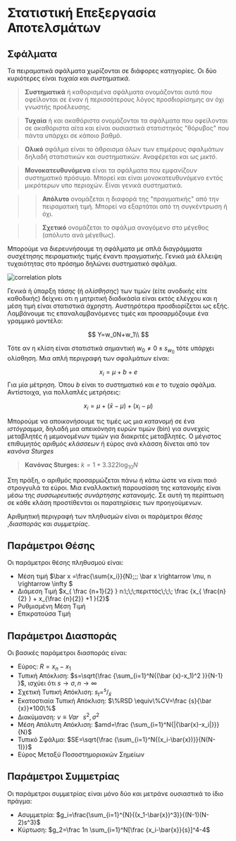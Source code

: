# Στατιστική Επεξεργασία Αποτελσμάτων

## Σφάλματα

Τα πειραματικά σφάλματα χωρίζονται σε διάφορες κατηγορίες. Οι δύο κυριότερες είναι *τυχαία* και *συστηματικά*.

>**Συστηματικά** ή καθορισμένα σφάλματα ονομάζονται αυτά που οφείλονται σε έναν ή περισσότερους λόγος προσδιορίσημης αν όχι γνωστής προέλευσης.

>**Τυχαία** ή  και ακαθόριστα ονομάζονται τα σφάλματα που οφείλονται σε ακαθόριστα αίτα και είναι ουσιαστικά στατιστηκός "θόρυβος" που πάντα υπάρχει σε κάποιο βαθμό.

>**Ολικό** σφάλμα είναι το άθροισμα όλων των επιμέρους σφαλμάτων δηλαδή στατιστικών και συστηματικών. Αναφέρεται και ως *μικτό*.

>**Μονοκατευθυνόμενα** είναι τα σφάλματα που εμφανίζουν συστηματικό πρόσυμο. Μπορεί και είναι μονοκατευθυνόμενο εντός μικρότερων υπο περιοχών. Είναι γενικά συστηματικά.

>>**Απόλυτο** ονομάζεται η διαφορά της "πραγματικής" από την πειραματική τιμή. Μπορεί να εξαρτάται από τη συγκέντρωση ή όχι.

>>**Σχετικό** ονομάζεται το σφάλμα αναγόμενο στο μέγεθος (απόλυτο ανά μέγεθως).

Μπορούμε να διερευνήσουμε τη σφάλματα με απλά διαγράμματα συσχέτησης πειραματικής τιμής έναντι πραγματικής. Γενικά μιά έλλειψη τυχαιότητας στο πρόσημο δηλώνει συστηματικό σφάλμα.

![correlation plots]()

Γενικά ή ύπαρξη *τάσης* (ή *ολίσθησης*) των τιμών (είτε ανοδικής είτε καθοδικής) δείχνει οτι η μητριτική διαδικάσία είναι εκτός ελέγχου και η μέση τιμή είναι στατιστικά άχρηστη. Αυστηρότερα προσδιορίζεται ως εξής. Λαμβάνουμε τις επαναλαμβανόμενες τιμές και προσαρμόζουμε ένα γραμμικό μοντέλο:

$$
Y=w_0N+w_1\\
$$

Τότε αν η κλίση είναι στατιστικά σημαντική $w_0\ne 0 \pm s_{w_0}$ τότε υπάρχει ολίσθηση. Μια απλή περιγραφή των σφαλμάτων είναι:

$$
x_i=\mu+ b+ e
$$
Για μία μέτρηση. Όπου $b$ είναι το συστηματικό και $e$ το τυχαίο σφάλμα. Αντίστοιχα, για πολλαπλές μετρήσεις:

$$
x_i=\mu+(\bar{x}-\mu)+(x_i-\mu)
$$

Μπορούμε να αποικονήσουμε τις τιμές ως μια *κατανομή* σε ένα *ιστόγραμμα*, δηλαδή μια απεικόνηση ευρών τιμών (bin) για συνεχείς μεταβλητές ή μεμονομένων τιμών για διακριτές μεταβλητές. Ο μέγιστος επιθυμητός αριθμός *κλάσσεων* ή εύρος ανά κλάσση δίνεται από τον *κανόνα Sturges*

>**Κανόνας Sturges:** $k = 1+3.322\log_{10}{N}$

Στη πράξη, ο αριθμός προσαρμώζεται πάνω ή κάτω ώστε να είναι ποιό στρογγυλά τα εύροι. Μια εναλλακτική παρουσίαση της κατανομής είναι μέσω της *συσσωρευτικής συνάρτησης κατανομής*. Σε αυτή τη περίπτωση σε κάθε κλάση προστίθενται οι παρατηρίσεις των προηγούμενων.

Αριθμητική περιγραφή των πληθυσμών είναι οι παράμετροι *θέσης* ,*διασποράς* και *συμμετρίας*.

## Παράμετροι Θέσης

Οι παράμετροι θέσης πληθυσμού είναι:

* Μέση τιμή $\bar x =\frac{\sum{x_i}}{N}\;\;\; \bar x \rightarrow \mu, n \rightarrow \infty $
* Διάμεση Τιμή $x_{ \frac {n+1}{2} } n:\;\;\;περιττός\;\;\; \frac {x_{ \frac{n}{2} } + x_{\frac {n}{2}} +1 }{2}$
* Ρυθμισμένη Μέση Τιμή
* Επικρατούσα Τιμή
  
## Παράμετροι Διασποράς

Οι βασικές παράμετροι διασποράς είναι:

* Εύρος: $R=x_n-x_1$
* Τυπική Απόκλιση: $s=\sqrt{\frac {\sum_{i=1}^N{(\bar {x}-x_1)^2 }}{N-1} }$, ισχύει ότι $s \rightarrow\sigma, n\rightarrow\infty$
* Σχετική Τυπική Απόκλιση: $s_t=^{s}/_{\bar{x} }$
* Εκατοστιαία Τυπική Απόκλιση: $\%RSD \equiv\%CV=\frac {s}{\bar {x}}*100\%$
* Διακύμανση: $\nu\equiv Var\;\;\; s^2, \sigma^2$
* Μέση Απόλυτη Απόκλιση: $amd=\frac {\sum_{i=1}^N{|{\bar{x}-x_i|}}}{N}$
* Τυπικό Σφάλμα: $SE=\sqrt{\frac {\sum_{i=1}^N{(x_i-\bar{x})}}{N(N-1)}}$
* Εύρος Μεταξύ Ποσοστημοριακών Σημείων
  
## Παράμετροι Συμμετρίας

Οι παράμετροι συμμετρίας είναι μόνο δύο και μετράνε ουσιαστικά το ίδιο πράγμα:

* Ασυμμετρία: $g_i=\frac{\sum_{i=1}^{N}{(x_1-\bar{x})^3}}{(N-1)(N-2)s^3}$
* Κύρτωση: $g_2=\frac 1n \sum_{i=1}^N[\frac {x_i-\bar{x}}{s}]^4-4$